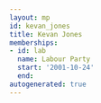 ```yaml
---
layout: mp
id: kevan_jones
title: Kevan Jones
memberships:
- id: lab
  name: Labour Party
  start: '2001-10-24'
  end: 
autogenerated: true
---
```

